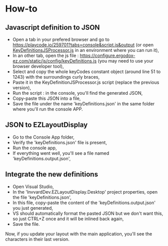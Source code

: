# How-to
## Javascript definition to JSON
- Open a tab in your prefered browser and go to https://playcode.io/259701?tabs=console&script.js&output
  (or open [KeyDefinitionsJSProcessor.js](https://github.com/Invvard/EZLayoutDisplay/blob/master/resources/Scripts/KeyDefinitionsJSProcessor.js) in an environment where you can run it),
- In an other tab, open the js file : https://configure.ergodox-ez.com/static/js/config/keyDefinitions.js (you may need to use your browser developer tool),
- Select and copy the whole keyCodes constant object (around line 51 to 1243) with the surroundings curly braces,
- Paste it in the KeyDefinitionJSProcessor.js script (replace the previous version),
- Run the script : in the console, you'll find the generated JSON,
- Copy-paste this JSON into a file,
- Save the file under the name 'keyDefinitions.json' in the same folder where you'll run the console APP.

## JSON to EZLayoutDisplay
- Go to the Console App folder,
- Verify the 'keyDefinitions.json' file is present,
- Run the console app,
- If everything went well, you'll see a file named 'keyDefinitions.output.json',

## Integrate the new definitions
- Open Visual Studio,
- In the 'InvvardDev.EZLayoutDisplay.Desktop' project properties, open the file 'keyDefinitions.json',
- In this file, copy-paste the content of the 'keyDefinitions.output.json' you just generated,
- VS should automatically format the pasted JSON but we don't want this, so just CTRL+Z once and it will be inlined back again,
- Save the file.

Now, if you update your layout with the main application, you'll see the characters in their last version.
